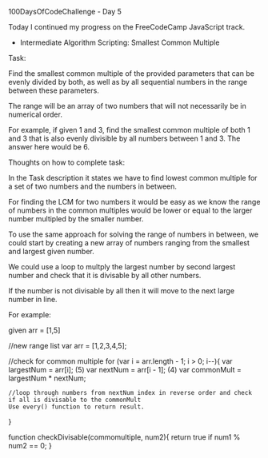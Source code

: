 100DaysOfCodeChallenge - Day 5

Today I continued my progress on the FreeCodeCamp JavaScript track.

- Intermediate Algorithm Scripting: Smallest Common Multiple

Task: 

Find the smallest common multiple of the provided parameters that can be evenly divided by both, as well as by all sequential numbers in the range between these parameters.

The range will be an array of two numbers that will not necessarily be in numerical order.

For example, if given 1 and 3, find the smallest common multiple of both 1 and 3 that is also evenly divisible by all numbers between 1 and 3. The answer here would be 6.

Thoughts on how to complete task:

In the Task description it states we have to find lowest common multiple for a set of two numbers and the numbers in between.

For finding the LCM for two numbers it would be easy as we know the range of numbers in the common multiples would be lower or equal to the larger number multipled by the smaller number.
 
To use the same approach for solving the range of numbers in between, we could start by creating a new array of numbers ranging from the smallest and largest given number.

We could use a loop to multply the largest number by second largest number and check that it is divisable by all other numbers. 

If the number is not divisable by all then it will move to the next large number in line. 

For example:

given arr = [1,5]

//new range list
var arr = [1,2,3,4,5];

//check for common multiple
for (var i = arr.length - 1; i > 0; i--){
	var largestNum = arr[i]; (5)
	var nextNum = arr[i - 1]; (4) 
	var commonMult = largestNum * nextNum;
	
	//loop through numbers from nextNum index in reverse order and check if all is divisable to the commonMult
	Use every() function to return result.
}

function checkDivisable(commomultiple, num2){
	return true if num1 % num2 == 0;
}